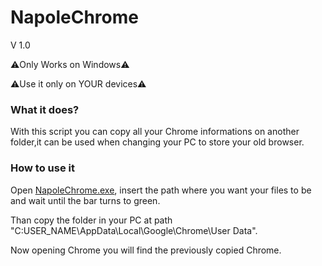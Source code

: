 # NapoleChrome
V 1.0

⚠️Only Works on Windows⚠️

⚠️Use it only on YOUR devices⚠️

### What it does?

With this script you can copy all your Chrome informations on another folder,it can be used when changing your PC to store your old browser.

### How to use it

Open [NapoleChrome.exe](), insert the path where you want your files to be and wait until the bar turns to green.

Than copy the folder in your PC at path "C:USER_NAME\AppData\Local\Google\Chrome\User Data".


Now opening Chrome you will find the previously copied Chrome.

